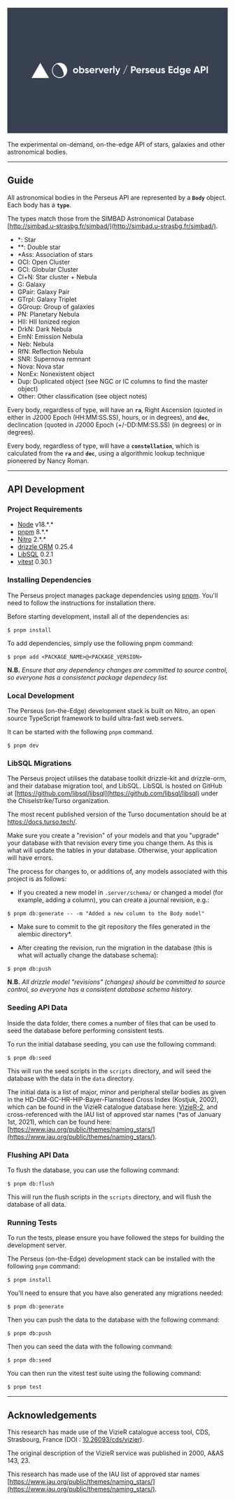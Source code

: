 [![@observerly:perseus-on-the-edge](./.github/assets/banner.png)](https://perseus.observerly.com)

The experimental on-demand, on-the-edge API of stars, galaxies and other astronomical bodies.

---

## Guide

All astronomical bodies in the Perseus API are represented by a **`Body`** object. Each body has a **`type`**.

The types match those from the SIMBAD Astronomical Database [http://simbad.u-strasbg.fr/simbad/](http://simbad.u-strasbg.fr/simbad/).

- \*: Star
- \*\*: Double star
- \*Ass: Association of stars
- OCl: Open Cluster
- GCl: Globular Cluster
- Cl+N: Star cluster + Nebula
- G: Galaxy
- GPair: Galaxy Pair
- GTrpl: Galaxy Triplet
- GGroup: Group of galaxies
- PN: Planetary Nebula
- HII: HII Ionized region
- DrkN: Dark Nebula
- EmN: Emission Nebula
- Neb: Nebula
- RfN: Reflection Nebula
- SNR: Supernova remnant
- Nova: Nova star
- NonEx: Nonexistent object
- Dup: Duplicated object (see NGC or IC columns to find the master object)
- Other: Other classification (see object notes)

Every body, regardless of type, will have an **`ra`**, Right Ascension (quoted in either in J2000 Epoch (HH:MM:SS.SS), hours, or in degrees), and **`dec`**, declincation (quoted in J2000 Epoch (+/-DD:MM:SS.SS) (in degrees) or in degrees).

Every body, regardless of type, will have a **`constellation`**, which is calculated from the **`ra`** and **`dec`**, using a algorithmic lookup technique pioneered by Nancy Roman.

---

## API Development

### Project Requirements

- [Node]() v18.\*.\*
- [pnpm](https://pnpm.io/) 8.\*.\*
- [Nitro](https://nitro.unjs.io/) 2.\*.\*
- [drizzle ORM](https://github.com/drizzle-team/drizzle-orm) 0.25.4
- [LibSQL](https://github.com/libsql/libsql) 0.2.1
- [vitest](https://vitest.dev/) 0.30.1

### Installing Dependencies

The Perseus project manages package dependencies using [pnpm](https://pnpm.io/). You'll need to follow the instructions for installation there.

Before starting development, install all of the dependencies as:

```console
$ pnpm install
```

To add dependencies, simply use the following pnpm command:

```console
$ pnpm add <PACKAGE_NAME>@<PACKAGE_VERSION>
```

**N.B.** _Ensure that any dependency changes are committed to source control, so everyone has a consistenct package dependecy list._

### Local Development

The Perseus (on-the-Edge) development stack is built on Nitro, an open source TypeScript framework to build ultra-fast web servers.

It can be started with the following `pnpm` command.

```console
$ pnpm dev
```

### LibSQL Migrations

The Perseus project utilises the database toolkit drizzle-kit and drizzle-orm, and their database migration tool, and LibSQL. LibSQL is hosted on GitHub at [https://github.com/libsql/libsql](https://github.com/libsql/libsql) under the Chiselstrike/Turso organization.

The most recent published version of the Turso documentation should be at https://docs.turso.tech/.

Make sure you create a "revision" of your models and that you "upgrade" your database with that revision every time you change them. As this is what will update the tables in your database. Otherwise, your application will have errors.

The process for changes to, or additions of, any models associated with this project is as follows:

- If you created a new model in `.server/schema/` or changed a model (for example, adding a column), you can create a journal revision, e.g.:

```console
$ pnpm db:generate -- -m "Added a new column to the Body model"
```

- Make sure to commit to the git repository the files generated in the alembic directory\*.

- After creating the revision, run the migration in the database (this is what will actually change the database schema):

```console
$ pnpm db:push
```

**N.B.** _All drizzle model "revisions" (changes) should be committed to source control, so everyone has a consistent database schema history._

### Seeding API Data

Inside the data folder, there comes a number of files that can be used to seed the database before performing consistent tests.

To run the initial database seeding, you can use the following command:

```console
$ pnpm db:seed
```

This will run the seed scripts in the `scripts` directory, and will seed the database with the data in the `data` directory.

The initial data is a list of major, minor and peripheral stellar bodies as given in the HD-DM-GC-HR-HIP-Bayer-Flamsteed Cross Index (Kostjuk, 2002), which can be found in the VizieR catalogue database here: [VizieR-2](https://vizier.u-strasbg.fr/viz-bin/VizieR-2), and cross-referenced with the IAU list of approved star names (\*as of January 1st, 2021), which can be found here: [https://www.iau.org/public/themes/naming_stars/](https://www.iau.org/public/themes/naming_stars/).

### Flushing API Data

To flush the database, you can use the following command:

```console
$ pnpm db:flush
```

This will run the flush scripts in the `scripts` directory, and will flush the database of all data.

### Running Tests

To run the tests, please ensure you have followed the steps for building the development server.

The Perseus (on-the-Edge) development stack can be installed with the following `pnpm` command:

```console
$ pnpm install
```

You'll need to ensure that you have also generated any migrations needed:

```console
$ pnpm db:generate
```

Then you can push the data to the database with the following command:

```console
$ pnpm db:push
```

Then you can seed the data with the following command:

```console
$ pnpm db:seed
```

You can then run the vitest test suite using the following command:

```
$ pnpm test
```

---

## Acknowledgements

This research has made use of the VizieR catalogue access tool, CDS, Strasbourg, France (DOI : [10.26093/cds/vizier](https://vizier.cds.unistra.fr/)).

The original description of the VizieR service was published in 2000, A&AS 143, 23.

This research has made use of the IAU list of approved star names [https://www.iau.org/public/themes/naming_stars/](https://www.iau.org/public/themes/naming_stars/).
